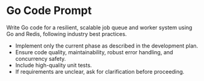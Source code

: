 # Go Code Prompt

Write Go code for a resilient, scalable job queue and worker system using Go and Redis, following industry best practices.

- Implement only the current phase as described in the development plan.
- Ensure code quality, maintainability, robust error handling, and concurrency safety.
- Include high-quality unit tests.
- If requirements are unclear, ask for clarification before proceeding.